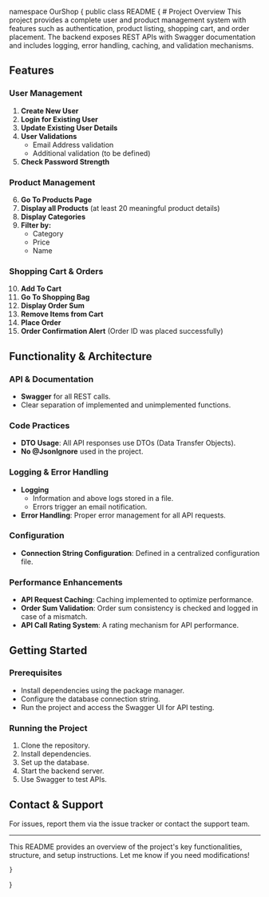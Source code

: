 ﻿namespace OurShop
{
    public class README
    {
    # Project Overview
    This project provides a complete user and product management system with features such as authentication,
    product listing, shopping cart, and order placement.
    The backend exposes REST APIs with Swagger documentation and includes logging, 
    error handling, caching, and validation mechanisms.

## Features
### User Management
1. **Create New User**
2. **Login for Existing User**
3. **Update Existing User Details**
4. **User Validations**
   - Email Address validation
   - Additional validation (to be defined)
5. **Check Password Strength**

### Product Management
6. **Go To Products Page**
7. **Display all Products** (at least 20 meaningful product details)
8. **Display Categories**
9. **Filter by:**
   - Category
   - Price
   - Name

### Shopping Cart & Orders
10. **Add To Cart**
11. **Go To Shopping Bag**
12. **Display Order Sum**
13. **Remove Items from Cart**
14. **Place Order**
15. **Order Confirmation Alert** (Order ID was placed successfully)

## Functionality & Architecture
### API & Documentation
- **Swagger** for all REST calls.
- Clear separation of implemented and unimplemented functions.

### Code Practices
- **DTO Usage**: All API responses use DTOs (Data Transfer Objects).
- **No @JsonIgnore** used in the project.

### Logging & Error Handling
- **Logging**
  - Information and above logs stored in a file.
  - Errors trigger an email notification.
- **Error Handling**: Proper error management for all API requests.

### Configuration
- **Connection String Configuration**: Defined in a centralized configuration file.

### Performance Enhancements
- **API Request Caching**: Caching implemented to optimize performance.
- **Order Sum Validation**: Order sum consistency is checked and logged in case of a mismatch.
- **API Call Rating System**: A rating mechanism for API performance.

## Getting Started
### Prerequisites
- Install dependencies using the package manager.
- Configure the database connection string.
- Run the project and access the Swagger UI for API testing.

### Running the Project
1. Clone the repository.
2. Install dependencies.
3. Set up the database.
4. Start the backend server.
5. Use Swagger to test APIs.

## Contact & Support
For issues, report them via the issue tracker or contact the support team.

---

This README provides an overview of the project's key functionalities, structure,
and setup instructions. Let me know if you need modifications!


    }
}
